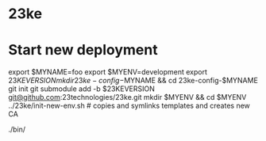 # 23ke


# Start new deployment

export $MYNAME=foo
export $MYENV=development
export $23KEVERSION
mkdir 23ke-config-$MYNAME && cd 23ke-config-$MYNAME
git init
git submodule add -b $23KEVERSION git@github.com:23technologies/23ke.git
mkdir $MYENV && cd $MYENV
../23ke/init-new-env.sh  # copies and symlinks templates and creates new CA

./bin/
